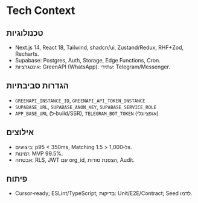 # Tech Context

## טכנולוגיות
- Next.js 14, React 18, Tailwind, shadcn/ui, Zustand/Redux, RHF+Zod, Recharts.
- Supabase: Postgres, Auth, Storage, Edge Functions, Cron.
- אינטגרציות: GreenAPI (WhatsApp). עתידי: Telegram/Messenger.

## הגדרות סביבתיות
- `GREENAPI_INSTANCE_ID`, `GREENAPI_API_TOKEN_INSTANCE`
- `SUPABASE_URL`, `SUPABASE_ANON_KEY`, `SUPABASE_SERVICE_ROLE`
- `APP_BASE_URL` (ל‑build/SSR), `TELEGRAM_BOT_TOKEN` (אופציונלי)

## אילוצים
- ביצועים: p95 < 350ms, Matching ל‑1,000 < 1.5s.
- זמינות: MVP 99.5%.
- אבטחה: RLS, JWT עם org_id, הצפנת סודות, Audit.

## פיתוח
- Cursor‑ready; ESLint/TypeScript; בדיקות: Unit/E2E/Contract; Seed לדמו.
